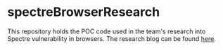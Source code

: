 # spectreBrowserResearch

This repository holds the POC code used in the team's research into Spectre vulnerability in browsers. The research blog can be found [here](https://alephsecurity.com).
